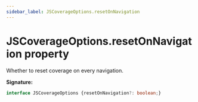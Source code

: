 ```yaml
---
sidebar_label: JSCoverageOptions.resetOnNavigation
---
```

# JSCoverageOptions.resetOnNavigation property

Whether to reset coverage on every navigation.

**Signature:**

```typescript
interface JSCoverageOptions {resetOnNavigation?: boolean;}
```

